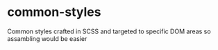 # common-styles
Common styles crafted in SCSS and targeted to specific DOM areas so assambling would be easier
